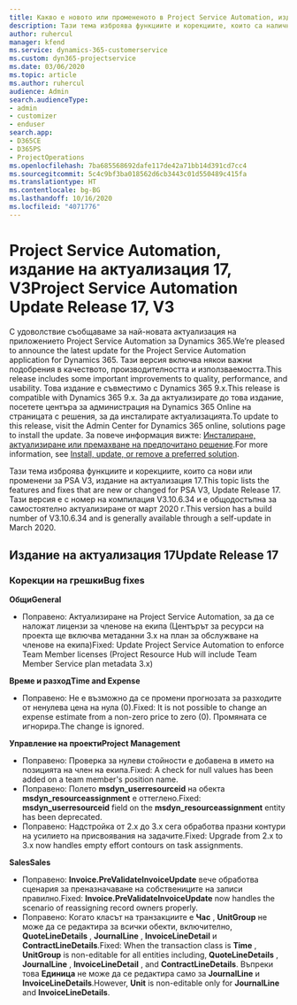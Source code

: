 ```yaml
---
title: Какво е новото или промененото в Project Service Automation, издание на актуализация 17, V3
description: Тази тема изброява функциите и корекциите, които са налични в Project Service Automation V3, издание на актуализация 17, V3.
author: ruhercul
manager: kfend
ms.service: dynamics-365-customerservice
ms.custom: dyn365-projectservice
ms.date: 03/06/2020
ms.topic: article
ms.author: ruhercul
audience: Admin
search.audienceType:
- admin
- customizer
- enduser
search.app:
- D365CE
- D365PS
- ProjectOperations
ms.openlocfilehash: 7ba685568692dafe117de42a71bb14d391cd7cc4
ms.sourcegitcommit: 5c4c9bf3ba018562d6cb3443c01d550489c415fa
ms.translationtype: HT
ms.contentlocale: bg-BG
ms.lasthandoff: 10/16/2020
ms.locfileid: "4071776"
---
```

# <a name="project-service-automation-update-release-17-v3"></a><span data-ttu-id="9387a-103">Project Service Automation, издание на актуализация 17, V3</span><span class="sxs-lookup"><span data-stu-id="9387a-103">Project Service Automation Update Release 17, V3</span></span>

<span data-ttu-id="9387a-104">С удоволствие съобщаваме за най-новата актуализация на приложението Project Service Automation за Dynamics 365.</span><span class="sxs-lookup"><span data-stu-id="9387a-104">We’re pleased to announce the latest update for the Project Service Automation application for Dynamics 365.</span></span> <span data-ttu-id="9387a-105">Тази версия включва някои важни подобрения в качеството, производителността и използваемостта.</span><span class="sxs-lookup"><span data-stu-id="9387a-105">This release includes some important improvements to quality, performance, and usability.</span></span>  <span data-ttu-id="9387a-106">Това издание е съвместимо с Dynamics 365 9.x.</span><span class="sxs-lookup"><span data-stu-id="9387a-106">This release is compatible with Dynamics 365 9.x.</span></span> <span data-ttu-id="9387a-107">За да актуализирате до това издание, посетете центъра за администрация на Dynamics 365 Online на страницата с решения, за да инсталирате актуализацията.</span><span class="sxs-lookup"><span data-stu-id="9387a-107">To update to this release, visit the Admin Center for Dynamics 365 online, solutions page to install the update.</span></span> <span data-ttu-id="9387a-108">За повече информация вижте: [Инсталиране, актуализиране или премахване на предпочитано решение](https://docs.microsoft.com/power-platform/admin/install-remove-preferred-solution).</span><span class="sxs-lookup"><span data-stu-id="9387a-108">For more information, see [Install, update, or remove a preferred solution](https://docs.microsoft.com/power-platform/admin/install-remove-preferred-solution).</span></span>

<span data-ttu-id="9387a-109">Тази тема изброява функциите и корекциите, които са нови или променени за PSA V3, издание на актуализация 17.</span><span class="sxs-lookup"><span data-stu-id="9387a-109">This topic lists the features and fixes that are new or changed for PSA V3, Update Release 17.</span></span> <span data-ttu-id="9387a-110">Тази версия е с номер на компилация V3.10.6.34 и е общодостъпна за самостоятелно актуализиране от март 2020 г.</span><span class="sxs-lookup"><span data-stu-id="9387a-110">This version has a build number of V3.10.6.34 and is generally available through a self-update in March 2020.</span></span>


## <a name="update-release-17"></a><span data-ttu-id="9387a-111">Издание на актуализация 17</span><span class="sxs-lookup"><span data-stu-id="9387a-111">Update Release 17</span></span>

### <a name="bug-fixes"></a><span data-ttu-id="9387a-112">Корекции на грешки</span><span class="sxs-lookup"><span data-stu-id="9387a-112">Bug fixes</span></span>

<span data-ttu-id="9387a-113">**Общи**</span><span class="sxs-lookup"><span data-stu-id="9387a-113">**General**</span></span>

- <span data-ttu-id="9387a-114">Поправено: Актуализиране на Project Service Automation, за да се наложат лицензи за членове на екипа (Центърът за ресурси на проекта ще включва метаданни 3.x на план за обслужване на членове на екипа)</span><span class="sxs-lookup"><span data-stu-id="9387a-114">Fixed: Update Project Service Automation to enforce Team Member licenses (Project Resource Hub will include Team Member Service plan metadata 3.x)</span></span>
 
<span data-ttu-id="9387a-115">**Време и разход**</span><span class="sxs-lookup"><span data-stu-id="9387a-115">**Time and Expense**</span></span>

- <span data-ttu-id="9387a-116">Поправено: Не е възможно да се промени прогнозата за разходите от ненулева цена на нула (0).</span><span class="sxs-lookup"><span data-stu-id="9387a-116">Fixed: It is not possible to change an expense estimate from a non-zero price to zero (0).</span></span> <span data-ttu-id="9387a-117">Промяната се игнорира.</span><span class="sxs-lookup"><span data-stu-id="9387a-117">The change is ignored.</span></span>

<span data-ttu-id="9387a-118">**Управление на проекти**</span><span class="sxs-lookup"><span data-stu-id="9387a-118">**Project Management**</span></span>

- <span data-ttu-id="9387a-119">Поправено: Проверка за нулеви стойности е добавена в името на позицията на член на екипа.</span><span class="sxs-lookup"><span data-stu-id="9387a-119">Fixed: A check for null values has been added on a team member's position name.</span></span>
- <span data-ttu-id="9387a-120">Поправено: Полето **msdyn_userresourceid** на обекта **msdyn_resourceassignment** е оттеглено.</span><span class="sxs-lookup"><span data-stu-id="9387a-120">Fixed: **msdyn_userresourceid** field on the **msdyn_resourceassignment** entity has been deprecated.</span></span>
- <span data-ttu-id="9387a-121">Поправено: Надстройка от 2.x до 3.x сега обработва празни контури на усилието на присвоявания на задачите.</span><span class="sxs-lookup"><span data-stu-id="9387a-121">Fixed: Upgrade from 2.x to 3.x now handles empty effort contours on task assignments.</span></span>

<span data-ttu-id="9387a-122">**Sales**</span><span class="sxs-lookup"><span data-stu-id="9387a-122">**Sales**</span></span>

- <span data-ttu-id="9387a-123">Поправено: **Invoice.PreValidateInvoiceUpdate** вече обработва сценария за преназначаване на собствениците на записи правилно.</span><span class="sxs-lookup"><span data-stu-id="9387a-123">Fixed: **Invoice.PreValidateInvoiceUpdate** now handles the scenario of reassigning record owners properly.</span></span>
- <span data-ttu-id="9387a-124">Поправено: Когато класът на транзакциите е **Час** , **UnitGroup** не може да се редактира за всички обекти, включително, **QuoteLineDetails** , **JournalLine** , **InvoiceLineDetail** и **ContractLineDetails**.</span><span class="sxs-lookup"><span data-stu-id="9387a-124">Fixed: When the transaction class is **Time** , **UnitGroup** is non-editable for all entities including, **QuoteLineDetails** , **JournalLine** , **InvoiceLineDetail** , and **ContractLineDetails**.</span></span> <span data-ttu-id="9387a-125">Въпреки това **Единица** не може да се редактира само за **JournalLine** и **InvoiceLineDetails**.</span><span class="sxs-lookup"><span data-stu-id="9387a-125">However, **Unit** is non-editable only for **JournalLine** and **InvoiceLineDetails**.</span></span>


